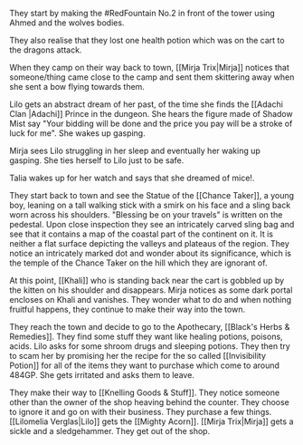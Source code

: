 They start by making the #RedFountain No.2 in front of the tower using Ahmed and the wolves bodies.

They also realise that they lost one health potion which was on the cart to the dragons attack.

When they camp on their way back to town, [[Mirja Trix|Mirja]] notices that someone/thing came close to the camp and sent them skittering away when she sent a bow flying towards them.

Lilo gets an abstract dream of her past, of the time she finds the [[Adachi Clan |Adachi]] Prince in the dungeon. She hears the figure made of Shadow Mist say "Your bidding will be done and the price you pay will be a stroke of luck for me". She wakes up gasping.

Mirja sees Lilo struggling in her sleep and eventually her waking up gasping. She ties herself to Lilo just to be safe.

Talia wakes up for her watch and says that she dreamed of mice!.

They start back to town and see the Statue of the [[Chance Taker]], a young boy, leaning on a tall walking stick with a smirk on his face and a sling back worn across his shoulders. "Blessing be on your travels" is written on the pedestal. Upon close inspection they see an intricately carved sling bag and see that it contains a  map of the coastal part of the continent on it. It is neither a flat surface depicting the valleys and plateaus of the region. They notice an intricately marked dot and wonder about its significance, which is the temple of the Chance Taker on the hill which they are ignorant of.

At this point, [[Khali]] who is standing back near the cart is gobbled up by the kitten on his shoulder and disappears. Mirja notices as some dark portal encloses on Khali and vanishes. They wonder what to do and when nothing fruitful happens, they continue to make their way into the town.

They reach the town and decide to go to the Apothecary, [[Black's Herbs & Remedies]]. They find some stuff they want like healing potions, poisons, acids. Lilo asks for some shroom drugs and sleeping potions. They then try to scam her by promising her the recipe for the so called [[Invisibility Potion]] for all of the items they want to purchase which come to around 484GP. She gets irritated and asks them to leave.

They make their way to [[Knelling Goods & Stuff]]. They notice someone other than the owner of the shop heaving behind the counter. They choose to ignore it and go on with their business. They purchase a few things. [[Lilomelia Verglas|Lilo]] gets the [[Mighty Acorn]]. [[Mirja Trix|Mirja]] gets a sickle and a sledgehammer. They get out of the shop.